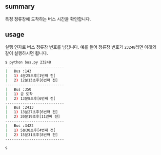 ## summary
특정 정류장에 도착하는 버스 시간을 확인합니다.


## usage

실행 인자로 버스 정류장 번호를 넘깁니다. 예를 들어 정류장 번호가 `23248`라면 아래와 같이 실행하시면 됩니다.

```bash
$ python bus.py 23248
---------------------------
|   Bus :143
|   1) 4분25초후[1번째 전]
|   2) 12분13초후[6번째 전]
---------------------------
|   Bus :350
|   1) 곧 도착
|   2) 13분8초후[6번째 전]
---------------------------
|   Bus :2413
|   1) 13분27초후[6번째 전]
|   2) 20분19초후[11번째 전]
---------------------------
|   Bus :3422
|   1) 5분30초후[4번째 전]
|   2) 15분31초후[8번째 전]
---------------------------

$
```
